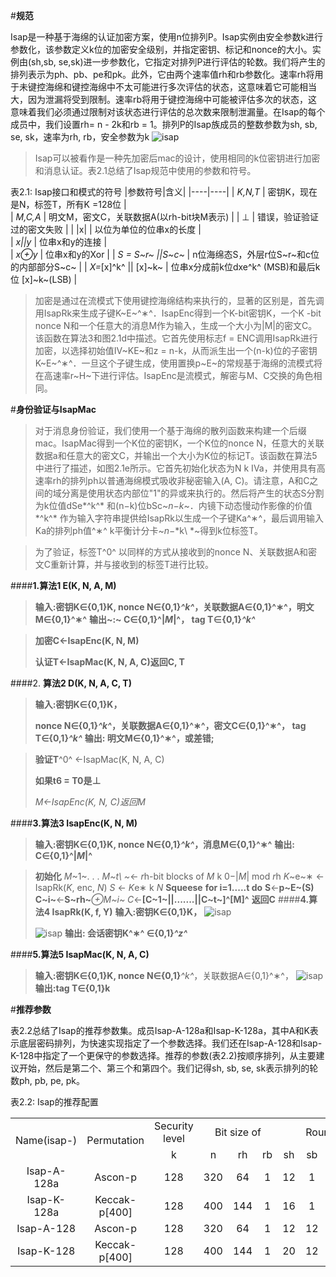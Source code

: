 #**规范**

Isap是一种基于海绵的认证加密方案，使用n位排列P。Isap实例由安全参数k进行参数化，该参数定义k位的加密安全级别，并指定密钥、标记和nonce的大小。实例由(sh,sb, se,sk)进一步参数化，它指定对排列P进行评估的轮数。我们将产生的排列表示为ph、pb、pe和pk。此外，它由两个速率值rh和rb参数化。速率rh将用于未键控海绵和键控海绵中不太可能进行多次评估的状态，这意味着它可能相当大，因为泄漏将受到限制。速率rb将用于键控海绵中可能被评估多次的状态，这意味着我们必须通过限制对该状态进行评估的总次数来限制泄漏量。在Isap的每个成员中，我们设置rh= n - 2k和rb = 1。排列P的Isap族成员的整数参数为sh, sb, se, sk，速率为rh,
rb，安全参数为k
![isap](http://tiebapic.baidu.com/forum/w%3D580/sign=87192e06786d55fbc5c6762e5d234f40/3fe8572c11dfa9ec2b9d14cf27d0f703908fc177.jpg?tbpicau=2022-06-03-05_d8e5295d97518c568509d105d3168326)
>Isap可以被看作是一种先加密后mac的设计，使用相同的k位密钥进行加密和消息认证。表2.1总结了Isap规范中使用的参数和符号。

表2.1: Isap接口和模式的符号
|参数符号|含义|
|----|----| 
| *K,N,T*    | 密钥K，现在是N，标签T，所有K =128位     |                         
| *M,C,A*    | 明文M，密文C，关联数据A(以rh-bit块M表示) |
| ⊥         | 错误，验证验证过的密文失败       |
| \|x\|      | 以位为单位的位串x的长度 |  
| *x\|\|y*   | 位串x和y的连接        |    
| *x⊕y*     | 位串x和y的Xor         |
| *S = S~r~ \|\|S~c~*     | n位海绵态S，外层r位S~r~和c位的内部部分S~c~    |
| *X=*[x]^k^ \|\| [x]~k~        | 位串x分成前k位dxe^k^                   (MSB)和最后k位 [x]~k~(LSB)      |

>加密是通过在流模式下使用键控海绵结构来执行的，显著的区别是，首先调用IsapRk来生成子键K~E~^∗^．IsapEnc得到一个K-bit密钥K，一个K -bit nonce N和一个任意大的消息M作为输入，生成一个大小为\|M\|的密文C。该函数在算法3和图2.1d中描述。它首先使用标志f = ENC调用IsapRk进行加密，以选择初始值IV~KE~和z = n-k，从而派生出一个(n-k)位的子密钥K~E~^∗^．一旦这个子键生成，使用置换p~E~的常规基于海绵的流模式将在高速率r~H~下进行评估。IsapEnc是流模式，解密与M、C交换的角色相同。

#**身份验证与IsapMac**

>对于消息身份验证，我们使用一个基于海绵的散列函数来构建一个后缀mac。IsapMac得到一个K位的密钥K，一个K位的nonce
N，任意大的关联数据a和任意大的密文C，并输出一个大小为K位的标记T。该函数在算法5中进行了描述，如图2.1e所示。它首先初始化状态为N
k IVa，并使用具有高速率rh的排列ph以普通海绵模式吸收非秘密输入(A,
C)。请注意，A和C之间的域分离是使用状态内部位"1"的异或来执行的。然后将产生的状态S分割为k位值dSe*^k^*
和(n−k)位bSc~*n*−*k*~．内镜下动态慢动作影像的价值*^k^*
作为输入字符串提供给IsapRk以生成一个子键Ka^∗^，最后调用输入Ka的排列ph值^∗^
k平衡计分卡~*n*−*k\ *~得到k位标签T。

>为了验证，标签T^0^ 以同样的方式从接收到的nonce
N、关联数据A和密文C重新计算，并与接收到的标签T进行比较。

####**1.算法1 E(K, N, A, M)**

> **输入:密钥K∈{0,1}K, nonce
> N∈{0,1}*^k^*，关联数据A∈{0,1}^∗^，明文M∈{0,1}^∗^**
>**输出~:~ C∈{0,1}^\|*M*\|^， tag T∈{0,1}*^k^***

> **加密C←IsapEnc(K, N, M)**
>
> **认证T←IsapMac(K, N, A, C)返回C, T**

####2.  **算法2 D(K, N, A, C, T)**

> **输入:密钥K∈{0,1}K，**
>
> **nonce N∈{0,1}*^k^*，关联数据A∈{0,1}^∗^，密文C∈{0,1}^∗^， tag
> T∈{0,1}*^k^***
>**输出: 明文M∈{0,1}^∗^，或差错;**

> **验证T**^0^ ←IsapMac(K, N, A, C)
>
> **如果t6 = T0是⊥**
>
> *M←IsapEnc(K, N, C)返回M*

####**3.算法3 IsapEnc(K, N, M)**

> **输入:密钥K∈{0,1}K, nonce N∈{0,1}*^k^*，消息M∈{0,1}^∗^**
>**输出: C∈{0,1}^\|*M*\|^**

>**初始化**
> *M*~1~. . . *M~t\ ~*← *r*h-bit blocks of *M* k 0−\|*M*\| mod *r*h
> *K*~e~∗ ← IsapRk(*K*, enc, *N*)
> *S* ← *K*e∗ k *N*
>**Squeese**
**for i=1\.....t do**
**S**←**p~E~(S)**
**C~i~**←**S~rh~***⊕M~i~*
*C*←**[C~1~|\|\...\....\|\|C~t~\]^\[M\]^**
**返回C**
####**4.算法4 IsapRk(K, f, Y)**
>**输入:密钥K∈{0,1}K，**
> ![isap](http://tiebapic.baidu.com/forum/w%3D580/sign=8c4ed0078b1b9d168ac79a69c3dfb4eb/b6d754e736d12f2e43b0ecb80ac2d56284356869.jpg?tbpicau=2022-06-03-05_9d55f3f5911bb1fb22ea1ee3763fe5b0)
>
> ![isap](http://tiebapic.baidu.com/forum/w%3D580/sign=3293eafeb8faaf5184e381b7bc5594ed/fbea2f2eb9389b50b34aa28ac035e5dde6116e69.jpg?tbpicau=2022-06-03-05_f7da9529628926eaaed42aee9c89764d)
>**输出: 会话密钥K^∗^ ∈{0,1}*^z^***

####**5.算法5 IsapMac(K, N, A, C)**

>**输入:密钥K∈{0,1}K, nonce N∈{0,1}***^k^*，关联数据A∈{0,1}^∗^，
> ![isap](http://tiebapic.baidu.com/forum/w%3D580/sign=5c67b9f3d816fdfad86cc6e6848e8cea/99dc36d12f2eb93860d8382a90628535e4dd6f69.jpg?tbpicau=2022-06-03-05_ebd1442d656f26a4b4c6b989361a3530)
>**输出:tag T∈{0,1}k**

#**推荐参数**

表2.2总结了Isap的推荐参数集。成员Isap-A-128a和Isap-K-128a，其中A和K表示底层密码排列，为快速实现指定了一个参数选择。我们还在Isap-A-128和Isap-K-128中指定了一个更保守的参数选择。推荐的参数(表2.2)按顺序排列，从主要建议开始，然后是第二个、第三个和第四个。我们记得sh,
sb, se, sk表示排列的轮数ph, pb, pe, pk。

表2.2: Isap的推荐配置
<html>
<head>
    <meta charset="UTF-8">
</head>
<body>
<style>
    table{
        text-align: center;
    }
    </style>
<table width="100%" height="100%">
        <tr>
            <td rowspan="2">Name(isap-)</td>
            <td rowspan="2">Permutation</td>
            <td>Security level</td>
            <td colspan="3">Bit size of</td>
            <td colspan="4">Rounds</td>
        </tr>
        <tr>
            <td>k</td>
            <td>n</td>
            <td>rh</td>
            <td>rb</td>
            <td>sh</td>
            <td>sb</td>
            <td>se</td>
            <td>sk</td>
        </tr>
        <tr>
            <td>Isap-A-128a</td>
            <td>Ascon-p</td>
            <td>128</td>
            <td>320</td>
            <td>64</td>
            <td>1</td>
            <td>12</td>
            <td>1</td>
            <td>6</td>
            <td>12</td>
        </tr>
        <tr>
            <td>Isap-K-128a</td>
            <td>Keccak-p[400]</td>
            <td>128</td>
            <td>400</td>
            <td>144</td>
            <td>1</td>
            <td>16</td>
            <td>1</td>
            <td>8</td>
            <td>8</td>
        </tr>
        <tr>
            <td>Isap-A-128</td>
            <td>Ascon-p</td>
            <td>128</td>
            <td>320</td>
            <td>64</td>
            <td>1</td>
            <td>12</td>
            <td>12</td>
            <td>12</td>
            <td>12</td>
        </tr>
        <tr>
            <td>Isap-K-128</td>
            <td>Keccak-p[400]</td>
            <td>128</td>
            <td>400</td>
            <td>144</td>
            <td>1</td>
            <td>20</td>
            <td>12</td>
            <td>12</td>
            <td>12</td>
        </tr>
    </table>
    </body>
</html>

>初始值IVa、IVka、IVke分别作为不同算法的分域值，如表2.3所示。它们被定义为实例的所有相关参数的连接的8位整数值，加上一个用于每个IV的角色的常量。然后用0填充初始值，直到它们达到所需的n

k位长度。Isap-A-128和Isap-A-128a的iv长度为192位，而Isap-K-128和Isap-K-128a的iv长度为272位。

表2.3:十六进制Isap实例的初始值

<html>
<head>
    <meta charset="UTF-8">
</head>
<body>
<style>
    table{
        text-align: center;
    }
    </style>
<table width="100%" height="100%">
<tr>
            <td rowspan="3">Isap-P -rshh,r,sbb,se,sk -k</td>
            <td>IVa </td>
            <td rowspan="3">1 k k k r h k r b k s h k s b k s e k s k k 0∗ 2 k k k r h k r b k s h k s b k s e k s k k 0∗ 3 k k k r h k r b k s h k s b k s e k s k k 0∗</td>
        </tr>
        <tr>
        <td>IVka </td>
        </tr>
        <tr>
        <td>IVke </td>
        </tr>
        <tr>
        <td rowspan="3">Isap-A-128a</td>
        <td>IVa </td>
        <td>01 80 4001 0C01060C 00* </td>
        </tr>
        <tr>
        <td>IVka </td>
        <td>02 80 4001 0C01060C 00*</td>
        </tr>
        <tr>
        <td>IVke </td>
        <td>03 80 4001 0C01060C 00*</td>
        </tr>
        <tr>
        <td rowspan="3">Isap-K-128a</td>
        <td>IVa </td>
        <td>01 80 9001 10010808 00* </td>
        </tr>
        <tr>
        <td>IVka </td>
        <td>02 80 9001 10010808 00*</td>
        </tr>
        <tr>
        <td>IVke </td>
        <td>03 80 9001 10010808 00*</td>
        </tr>
        <tr>
        <td rowspan="3">Isap-A-128</td>
        <td>IVa </td>
        <td>01 80 4001 0C0C0C0C 00* </td>
        </tr>
        <tr>
        <td>IVka </td>
        <td>02 80 4001 0C0C0C0C 00*</td>
        </tr>
        <tr>
        <td>IVke </td>
        <td>03 80 4001 0C0C0C0C 00*</td>
        </tr>
        <tr>
        <td rowspan="3">Isap-K-128</td>
        <td>IVa </td>
        <td>01 80 9001 140C0C0C 00* </td>
        </tr>
        <tr>
        <td>IVka </td>
        <td>02 80 9001 140C0C0C 00*</td>
        </tr>
        <tr>
        <td>IVke </td>
        <td>03 80 9001 140C0C0C 00*</td>
        </tr>
</table>
    </body>
</html>

#**安全要求**

所有Isap家族成员都提供128位安全性，以防止加密攻击，这是基于非基于的认证加密与相关数据(AEAD)的概念:它们保护明文(长度除外)的机密性和包括相关数据(在自适应伪造尝试下)的密文的完整性。参见表3.1。请注意，与往常一样，一个小的常数因子的安全性损失是预期的。

表3.1: Isap推荐参数配置的安全声明
<html>
<head>
    <meta charset="UTF-8">
</head>
<body>
<style>
    table{
        text-align: center;
    }
    </style>
<table width="100%" height="100%">
<tr>
            <td rowspan="2">要求</td>
            <td colspan="4">Security in bits</td>
        </tr>
        <tr>
        <td>Isap-A-128a </td>
        <td>Isap-K-128a </td>
        <td>Isap-A-128 </td>
        <td>Isap-K-128 </td>
        </tr>
        <tr>
        <td>保密的明文</td>
        <td>128</td>
        <td>128</td>
        <td>128</td>
        <td>128</td>
        </tr>
        <tr>
        <td>完整的明文</td>
        <td>128</td>
        <td>128</td>
        <td>128</td>
        <td>128</td>
        </tr>
        <tr>
        <td>关联数据的完整性</td>
        <td>128</td>
        <td>128</td>
        <td>128</td>
        <td>128</td>
        </tr>
        <tr>
        <td>现时标志完整性</td>
        <td>128</td>
        <td>128</td>
        <td>128</td>
        <td>128</td>
        </tr>
</table>
    </body>
</html>

所有算法的设计都是为了实现实际的安全性，防止通过被动侧信道攻击恢复秘密主密钥，假设实现对简单的功率分析(SPA)包括模板攻击是安全的。

#**认证加密解密程序**

1.认证加密E(K, N, A, M)

输入:密钥K∈{0,1}K, nonce N∈{0,1}^k^，关联数据A∈{0,1}^∗^，明文M∈{0,1}^∗^

输出: C∈{0,1}\|M\|， tag T∈{0,1}^k^

加密：

K~E~^\*^=g~1~(N,K)

C=ENC~N,KE\*~(M)

身份验证:

Y=H(N,A,C)

K~A~^\*^=g~2~(Y,K)

T=MACK~A~^\*^(Y)

返回值（C，T）

2.认证解密D(K, N, A, C, T)

输入: key K∈{0,1}k，

nonce N∈{0,1}k，

关联数据A∈{0,1}∗，

C∈{0,1}∗，

tag T∈{0,1}k

输出: 明文M∈{0,1}\|C\|，或差错;

Verification

Y = H(N, A, C)

Ka∗ = g2(Y, K)

T0 = MACKa∗ (Y)

if T 6= T0 return ⊥

Decryption

Ke∗ = g1(N, K)

M = DECN,Ke∗ (C)

return M
